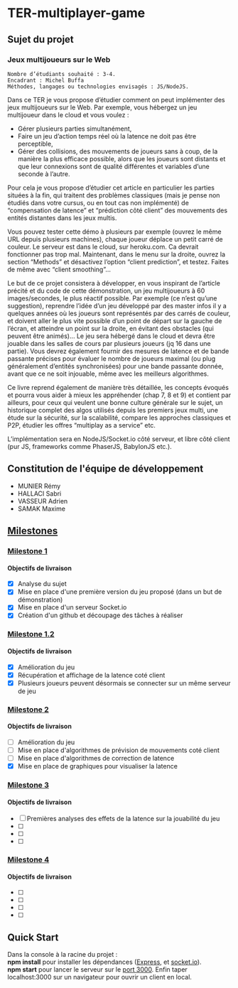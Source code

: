 # TER-multiplayer-game

## Sujet du projet

### Jeux multijoueurs sur le Web

    Nombre d’étudiants souhaité : 3-4.
    Encadrant : Michel Buffa
    Méthodes, langages ou technologies envisagés : JS/NodeJS.

Dans ce TER je vous propose d’étudier comment on peut implémenter des jeux multijoueurs sur le Web. Par exemple, vous hébergez un jeu multijoueur dans le cloud et vous voulez :

- Gérer plusieurs parties simultanément,
- Faire un jeu d’action temps réel où la latence ne doit pas être perceptible,
- Gérer des collisions, des mouvements de joueurs sans à coup, de la manière la plus efficace possible, alors que les joueurs sont distants et que leur connexions sont de qualité différentes et variables d’une seconde à l’autre.

Pour cela je vous propose d’étudier cet article en particulier les parties situées à la fin, qui traitent des problèmes classiques (mais je pense non étudiés dans votre cursus, ou en tout cas non implémenté) de “compensation de latence” et “prédiction côté client” des mouvements des entités distantes dans les jeux multis.

Vous pouvez tester cette démo à plusieurs par exemple (ouvrez le même URL depuis plusieurs machines), chaque joueur déplace un petit carré de couleur. Le serveur est dans le cloud, sur heroku.com. Ca devrait fonctionner pas trop mal. Maintenant, dans le menu sur la droite, ouvrez la section “Methods” et désactivez l’option “client prediction”, et testez. Faites de même avec “client smoothing”…

Le but de ce projet consistera à développer, en vous inspirant de l’article précité et du code de cette démonstration, un jeu multijoueurs à 60 images/secondes, le plus réactif possible. Par exemple (ce n’est qu’une suggestion), reprendre l’idée d’un jeu développé par des master infos il y a quelques années où les joueurs sont représentés par des carrés de couleur, et doivent aller le plus vite possible d’un point de départ sur la gauche de l’écran, et atteindre un point sur la droite, en évitant des obstacles (qui peuvent être animés)… Le jeu sera hébergé dans le cloud et devra être jouable dans les salles de cours par plusieurs joueurs (jq 16 dans une partie). Vous devrez également fournir des mesures de latence et de bande passante précises pour évaluer le nombre de joueurs maximal (ou plug généralement d’entités synchronisées) pour une bande passante donnée, avant que ce ne soit injouable, même avec les meilleurs algorithmes.

Ce livre reprend également de manière très détaillée, les concepts évoqués et pourra vous aider à mieux les appréhender (chap 7, 8 et 9) et contient par ailleurs, pour ceux qui veulent une bonne culture générale sur le sujet, un historique complet des algos utilisés depuis les premiers jeux multi, une étude sur la sécurité, sur la scalabilité, compare les approches classiques et P2P, étudier les offres “multiplay as a service” etc.

L’implémentation sera en NodeJS/Socket.io côté serveur, et libre côté client (pur JS, frameworks comme PhaserJS, BabylonJS etc.).

## Constitution de l'équipe de développement

- MUNIER Rémy
- HALLACI Sabri
- VASSEUR Adrien
- SAMAK Maxime

## [Milestones](https://github.com/maxime-samak/TER-multiplayer-game/milestones)

### [Milestone 1](https://github.com/maxime-samak/TER-multiplayer-game/milestone/1)
#### Objectifs de livraison
- [x] Analyse du sujet
- [x] Mise en place d'une première version du jeu proposé (dans un but de démonstration)
- [x] Mise en place d'un serveur Socket.io
- [x] Création d'un github et découpage des tâches à réaliser

### [Milestone 1.2](https://github.com/maxime-samak/TER-multiplayer-game/milestone/2)
#### Objectifs de livraison
- [x] Amélioration du jeu
- [x] Récupération et affichage de la latence coté client
- [x] Plusieurs joueurs peuvent désormais se connecter sur un même serveur de jeu

### [Milestone 2](https://github.com/maxime-samak/TER-multiplayer-game/milestone/3)
#### Objectifs de livraison
- [ ] Amélioration du jeu
- [ ] Mise en place d'algorithmes de prévision de mouvements coté client
- [ ] Mise en place d'algorithmes de correction de latence
- [x] Mise en place de graphiques pour visualiser la latence

### [Milestone 3](https://github.com/maxime-samak/TER-multiplayer-game/milestone/4)
#### Objectifs de livraison
- [ ] Premières analyses des effets de la latence sur la jouabilité du jeu
- [ ] 
- [ ] 
- [ ] 

### [Milestone 4](https://github.com/maxime-samak/TER-multiplayer-game/milestone/5)
#### Objectifs de livraison
- [ ] 
- [ ] 
- [ ] 
- [ ] 


## Quick Start

Dans la console à la racine du projet :  
**npm install** pour installer les dépendances ([Express](https://expressjs.com/), et [socket.io](https://socket.io/)).  
**npm start** pour lancer le serveur sur le [port 3000](http://localhost:3000/).
Enfin taper localhost:3000 sur un navigateur pour ouvrir un client en local.
